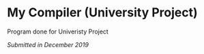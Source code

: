 # My Compiler (University Project)

Program done for Univeristy Project

*Submitted in December 2019*
